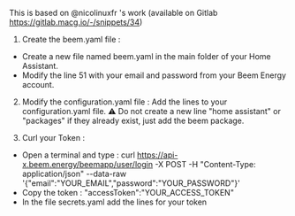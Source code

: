 This is based on @nicolinuxfr 's work (available on Gitlab https://gitlab.macg.io/-/snippets/34)

1) Create the beem.yaml file :
- Create a new file named beem.yaml in the main folder of your Home Assistant.
- Modify the line 51 with your email and password from your Beem Energy account.

2) Modify the configuration.yaml file :
Add the lines to your configuration.yaml file.
⚠ Do not create a new line "home assistant" or "packages" if they already exist, just add the beem package.
  
3) Curl your Token :
- Open a terminal and type : curl https://api-x.beem.energy/beemapp/user/login -X POST -H "Content-Type: application/json" --data-raw '{"email":"YOUR_EMAIL","password":"YOUR_PASSWORD"}'
- Copy the token : "accessToken":"YOUR_ACCESS_TOKEN"
- In the file secrets.yaml add the lines for your token
